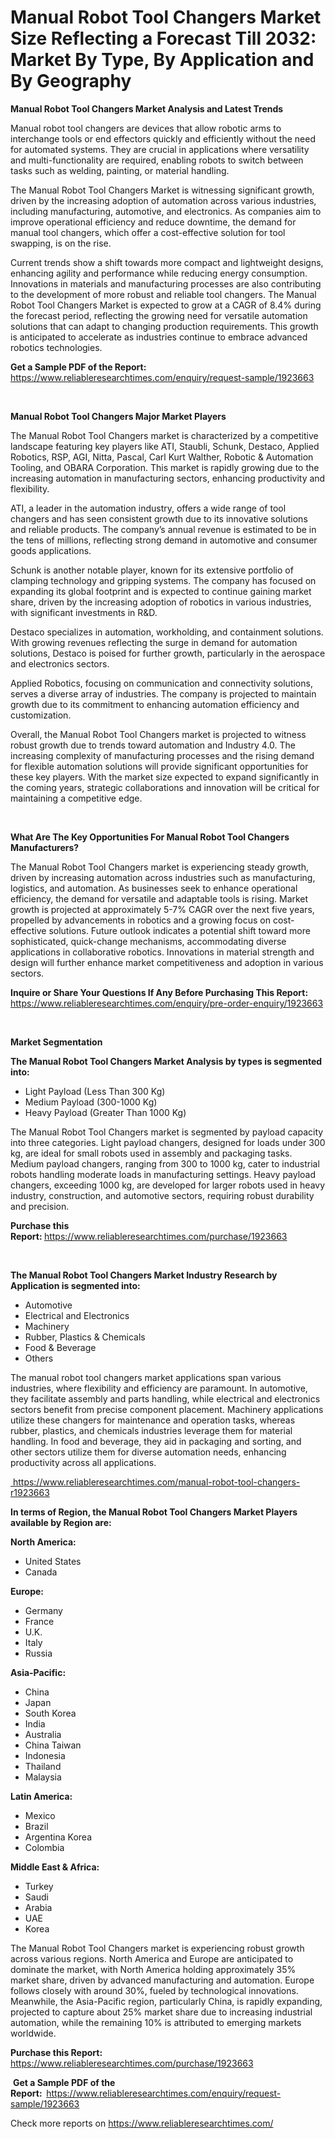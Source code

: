 <p><h1>Manual Robot Tool Changers Market Size Reflecting a Forecast Till 2032: Market By Type, By Application and By Geography</h1></p><p><strong>Manual Robot Tool Changers Market Analysis and Latest Trends</strong></p>
<p><p>Manual robot tool changers are devices that allow robotic arms to interchange tools or end effectors quickly and efficiently without the need for automated systems. They are crucial in applications where versatility and multi-functionality are required, enabling robots to switch between tasks such as welding, painting, or material handling. </p><p>The Manual Robot Tool Changers Market is witnessing significant growth, driven by the increasing adoption of automation across various industries, including manufacturing, automotive, and electronics. As companies aim to improve operational efficiency and reduce downtime, the demand for manual tool changers, which offer a cost-effective solution for tool swapping, is on the rise. </p><p>Current trends show a shift towards more compact and lightweight designs, enhancing agility and performance while reducing energy consumption. Innovations in materials and manufacturing processes are also contributing to the development of more robust and reliable tool changers. The Manual Robot Tool Changers Market is expected to grow at a CAGR of 8.4% during the forecast period, reflecting the growing need for versatile automation solutions that can adapt to changing production requirements. This growth is anticipated to accelerate as industries continue to embrace advanced robotics technologies.</p></p>
<p><strong>Get a Sample PDF of the Report:&nbsp;</strong> <a href="https://www.reliableresearchtimes.com/enquiry/request-sample/1923663?utm_campaign=2201&utm_medium=2&utm_source=Github&utm_content=ia&utm_term=28032025&utm_id=manual-robot-tool-changers">https://www.reliableresearchtimes.com/enquiry/request-sample/1923663</a></p>
<p>&nbsp;</p>
<p><strong>Manual Robot Tool Changers Major Market Players</strong></p>
<p><p>The Manual Robot Tool Changers market is characterized by a competitive landscape featuring key players like ATI, Staubli, Schunk, Destaco, Applied Robotics, RSP, AGI, Nitta, Pascal, Carl Kurt Walther, Robotic & Automation Tooling, and OBARA Corporation. This market is rapidly growing due to the increasing automation in manufacturing sectors, enhancing productivity and flexibility.</p><p>ATI, a leader in the automation industry, offers a wide range of tool changers and has seen consistent growth due to its innovative solutions and reliable products. The company’s annual revenue is estimated to be in the tens of millions, reflecting strong demand in automotive and consumer goods applications.</p><p>Schunk is another notable player, known for its extensive portfolio of clamping technology and gripping systems. The company has focused on expanding its global footprint and is expected to continue gaining market share, driven by the increasing adoption of robotics in various industries, with significant investments in R&D.</p><p>Destaco specializes in automation, workholding, and containment solutions. With growing revenues reflecting the surge in demand for automation solutions, Destaco is poised for further growth, particularly in the aerospace and electronics sectors.</p><p>Applied Robotics, focusing on communication and connectivity solutions, serves a diverse array of industries. The company is projected to maintain growth due to its commitment to enhancing automation efficiency and customization.</p><p>Overall, the Manual Robot Tool Changers market is projected to witness robust growth due to trends toward automation and Industry 4.0. The increasing complexity of manufacturing processes and the rising demand for flexible automation solutions will provide significant opportunities for these key players. With the market size expected to expand significantly in the coming years, strategic collaborations and innovation will be critical for maintaining a competitive edge.</p></p>
<p>&nbsp;</p>
<p><strong>What Are The Key Opportunities For Manual Robot Tool Changers Manufacturers?</strong></p>
<p><p>The Manual Robot Tool Changers market is experiencing steady growth, driven by increasing automation across industries such as manufacturing, logistics, and automation. As businesses seek to enhance operational efficiency, the demand for versatile and adaptable tools is rising. Market growth is projected at approximately 5-7% CAGR over the next five years, propelled by advancements in robotics and a growing focus on cost-effective solutions. Future outlook indicates a potential shift toward more sophisticated, quick-change mechanisms, accommodating diverse applications in collaborative robotics. Innovations in material strength and design will further enhance market competitiveness and adoption in various sectors.</p></p>
<p><strong>Inquire or Share Your Questions If Any Before Purchasing This Report:</strong> <a href="https://www.reliableresearchtimes.com/enquiry/pre-order-enquiry/1923663?utm_campaign=2201&utm_medium=2&utm_source=Github&utm_content=ia&utm_term=28032025&utm_id=manual-robot-tool-changers">https://www.reliableresearchtimes.com/enquiry/pre-order-enquiry/1923663</a></p>
<p>&nbsp;</p>
<p><strong>Market Segmentation</strong></p>
<p><strong>The Manual Robot Tool Changers Market Analysis by types is segmented into:</strong></p>
<p><ul><li>Light Payload (Less Than 300 Kg)</li><li>Medium Payload (300-1000 Kg)</li><li>Heavy Payload (Greater Than 1000 Kg)</li></ul></p>
<p><p>The Manual Robot Tool Changers market is segmented by payload capacity into three categories. Light payload changers, designed for loads under 300 kg, are ideal for small robots used in assembly and packaging tasks. Medium payload changers, ranging from 300 to 1000 kg, cater to industrial robots handling moderate loads in manufacturing settings. Heavy payload changers, exceeding 1000 kg, are developed for larger robots used in heavy industry, construction, and automotive sectors, requiring robust durability and precision.</p></p>
<p><strong>Purchase this Report:&nbsp;</strong><a href="https://www.reliableresearchtimes.com/purchase/1923663?utm_campaign=2201&utm_medium=2&utm_source=Github&utm_content=ia&utm_term=28032025&utm_id=manual-robot-tool-changers">https://www.reliableresearchtimes.com/purchase/1923663</a></p>
<p>&nbsp;</p>
<p><strong>The Manual Robot Tool Changers Market Industry Research by Application is segmented into:</strong></p>
<p><ul><li>Automotive</li><li>Electrical and Electronics</li><li>Machinery</li><li>Rubber, Plastics & Chemicals</li><li>Food & Beverage</li><li>Others</li></ul></p>
<p><p>The manual robot tool changers market applications span various industries, where flexibility and efficiency are paramount. In automotive, they facilitate assembly and parts handling, while electrical and electronics sectors benefit from precise component placement. Machinery applications utilize these changers for maintenance and operation tasks, whereas rubber, plastics, and chemicals industries leverage them for material handling. In food and beverage, they aid in packaging and sorting, and other sectors utilize them for diverse automation needs, enhancing productivity across all applications.</p></p>
<p><a href="https://www.reliableresearchtimes.com/manual-robot-tool-changers-r1923663?utm_campaign=2201&utm_medium=2&utm_source=Github&utm_content=ia&utm_term=28032025&utm_id=manual-robot-tool-changers">&nbsp;https://www.reliableresearchtimes.com/manual-robot-tool-changers-r1923663</a></p>
<p><strong>In terms of Region, the Manual Robot Tool Changers Market Players available by Region are:</strong></p>
<p>
    <p> <strong> North America: </strong>
        <ul>
            <li>United States</li>
            <li>Canada</li>
        </ul>
        </p> 
    <p> <strong> Europe: </strong>
        <ul>
            <li>Germany</li>
            <li>France</li>
            <li>U.K.</li>
            <li>Italy</li>
            <li>Russia</li>
        </ul>
        </p> 
    <p> <strong> Asia-Pacific: </strong>
        <ul>
            <li>China</li>
            <li>Japan</li>
            <li>South Korea</li>
            <li>India</li>
            <li>Australia</li>
            <li>China Taiwan</li>
            <li>Indonesia</li>
            <li>Thailand</li>
            <li>Malaysia</li>
        </ul>
        </p> 
    <p> <strong> Latin America: </strong>
        <ul>
            <li>Mexico</li>
            <li>Brazil</li>
            <li>Argentina Korea</li>
            <li>Colombia</li>
        </ul>
        </p> 
    <p> <strong> Middle East & Africa: </strong>
        <ul>
            <li>Turkey</li>
            <li>Saudi</li>
            <li>Arabia</li>
            <li>UAE</li>
            <li>Korea</li>
        </ul>
    </p>
    </p>
<p><p>The Manual Robot Tool Changers market is experiencing robust growth across various regions. North America and Europe are anticipated to dominate the market, with North America holding approximately 35% market share, driven by advanced manufacturing and automation. Europe follows closely with around 30%, fueled by technological innovations. Meanwhile, the Asia-Pacific region, particularly China, is rapidly expanding, projected to capture about 25% market share due to increasing industrial automation, while the remaining 10% is attributed to emerging markets worldwide.</p></p>
<p><strong>Purchase this Report: </strong><a href="https://www.reliableresearchtimes.com/purchase/1923663?utm_campaign=2201&utm_medium=2&utm_source=Github&utm_content=ia&utm_term=28032025&utm_id=manual-robot-tool-changers">https://www.reliableresearchtimes.com/purchase/1923663</a></p>
<p>&nbsp;<strong>Get a Sample PDF of the Report:&nbsp;&nbsp;</strong><a href="https://www.reliableresearchtimes.com/enquiry/request-sample/1923663?utm_campaign=2201&utm_medium=2&utm_source=Github&utm_content=ia&utm_term=28032025&utm_id=manual-robot-tool-changers">https://www.reliableresearchtimes.com/enquiry/request-sample/1923663</a></p>
<p><strong></strong></p>
<p>Check more reports on <a href="https://www.reliableresearchtimes.com/?utm_campaign=2201&utm_medium=2&utm_source=Github&utm_content=ia&utm_term=28032025&utm_id=manual-robot-tool-changers">https://www.reliableresearchtimes.com/</a></p>
